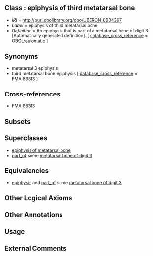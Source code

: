 
## Class : epiphysis of third metatarsal bone

 * *IRI* = http://purl.obolibrary.org/obo/UBERON_0004397
 * *Label* = epiphysis of third metatarsal bone
 * *Definition* = An epiphysis that is part of a metatarsal bone of digit 3 [Automatically generated definition]. [ [database_cross_reference](../../ef/oboInOwl#hasDbXref.md) = OBOL:automatic ]

## Synonyms

 * metatarsal 3 epiphysis
 * third metatarsal bone epiphysis [ [database_cross_reference](../../ef/oboInOwl#hasDbXref.md) = FMA:86313 ]

## Cross-references

 * FMA:86313

## Subsets


## Superclasses

 * [epiphysis of metatarsal bone](../../UBERON/89/UBERON_0004389.md)
 * [part_of](../../BFO/50/BFO_0000050.md) some [metatarsal bone of digit 3](../../UBERON/52/UBERON_0003652.md)

## Equivalencies

 * [epiphysis](../../UBERON/37/UBERON_0001437.md) and [part_of](../../BFO/50/BFO_0000050.md) some [metatarsal bone of digit 3](../../UBERON/52/UBERON_0003652.md)

## Other Logical Axioms


## Other Annotations


## Usage


## External Comments

